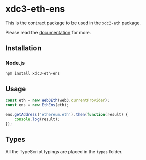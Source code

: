# xdc3-eth-ens



This is the contract package to be used in the `xdc3-eth` package.

Please read the [documentation][docs] for more.

## Installation

### Node.js

```bash
npm install xdc3-eth-ens
```

## Usage

```js
const eth = new Web3Eth(web3.currentProvider);
const ens = new EthEns(eth);

ens.getAddress('ethereum.eth').then(function(result) {
    console.log(result);
});
```

## Types

All the TypeScript typings are placed in the `types` folder.

[docs]: http://web3js.readthedocs.io/en/1.0/
[repo]: https://github.com/XinFinOrg/XDC3
[npm-image]: https://img.shields.io/npm/v/web3-eth-ens.svg
[npm-url]: https://npmjs.org/package/web3-eth-ens
[deps-image]: https://david-dm.org/ethereum/web3.js/1.x/status.svg?path=packages/web3-eth-ens
[deps-url]: https://david-dm.org/ethereum/web3.js/1.x?path=packages/web3-eth-ens
[deps-dev-image]: https://david-dm.org/ethereum/web3.js/1.x/dev-status.svg?path=packages/web3-eth-ens
[deps-dev-url]: https://david-dm.org/ethereum/web3.js/1.x?type=dev&path=packages/web3-eth-ens